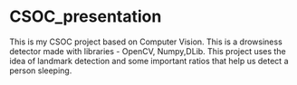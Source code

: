 # CSOC_presentation
This is my CSOC project based on Computer Vision. This is a drowsiness detector made with libraries - OpenCV, Numpy,DLib. This project uses the idea of 
landmark detection and some important ratios that help us detect a person sleeping.
